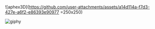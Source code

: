 ![aphex3D](https://github.com/user-attachments/assets/a14d114a-f7d3-427e-a6f2-e86393e90977 =250x250)

![giphy](https://github.com/user-attachments/assets/847b8bda-9a54-4354-845f-de7cd349b456)
